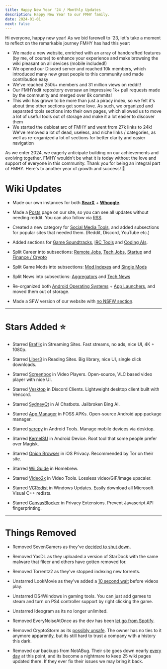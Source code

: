 ```yaml
---
title: Happy New Year '24 / Monthly Updates
description: Happy New Year to our FMHY family.
date: 2024-01-01
next: false
---
```

<Post authors="['nbats', 'zinklog', 'Q', 'Kai', 'taskylizard']" />

Hi everyone, happy new year! As we bid farewell to '23, let's take a moment to reflect on the remarkable journey FMHY has had this year:

- We made a new website, enriched with an array of handcrafted features (by me, of course) to enhance your experience and make browsing the wiki pleasant on all devices (mobile included!)
- We opened our Discord server and reached 10k members, which introduced many new great people to this community and made contribution easy
- We've reached 250k+ members and 31 million views on reddit!
- Our FMHYedit repository oversaw an impressive 1k+ pull requests made by the community and merged over 8k commits!
- This wiki has grown to be more than just a piracy index, so we felt it's about time other sections get some love. As such, we organized and separated tools sections into their own pages, which allowed us to move a lot of useful tools out of storage and make it a lot easier to discover them
- We started the debloat arc of FMHY and went from 27k links to 24k! We've removed a lot of dead, useless, and niche links / categories, as well as re-organized a lot of sections for better clarity and easier navigation

As we enter 2024, we eagerly anticipate building on our achievements and evolving together. FMHY wouldn't be what it is today without the love and support of everyone in this community. Thank you for being an integral part of FMHY. Here's to another year of growth and success! 💙

# Wiki Updates

* Made our own instances for both **[SearX](https://searx.fmhy.net/)** + **[Whoogle](https://whoogle.fmhy.net/)**.

* Made a [Posts](https://fmhy.net/posts) page on our site, so you can see all updates without needing reddit. You can also follow via [RSS](https://fmhy.net/feed.rss).

* Created a new category for [Social Media Tools](https://fmhy.net/social-media-tools), and added subsections for popular sites that needed them. (Reddit, Discord, YouTube etc.)

* Added sections for [Game Soundtracks](https://fmhy.net/audiopiracyguide#game-soundtracks), [IRC Tools](https://fmhy.net/downloadpiracyguide#irc-tools) and [Coding AIs](https://fmhy.net/devtools#coding-ais).

* Split Career into subsections: [Remote Jobs](https://fmhy.net/miscguide#remote-jobs), [Tech Jobs](https://fmhy.net/miscguide#tech-jobs), [Startup](https://fmhy.net/miscguide#startup) and [Finance / Crypto](https://fmhy.net/miscguide#finance-crypto)

* Split Game Mods into subsections: [Mod Indexes](https://fmhy.net/gamingpiracyguide#mod-indexes) and [Single Mods](https://fmhy.net/gamingpiracyguide#game-mods)

* Split News into subsections: [Aggregators](https://fmhy.net/miscguide#aggregators) and [Tech News](https://fmhy.net/miscguide#tech-news)

* Re-organized both [Android Operating Systems](https://fmhy.net/android-iosguide#operating-systems) + [App Launchers](https://fmhy.net/android-iosguide#app-launchers), and moved them out of storage.

* Made a SFW version of our website with [no NSFW section](http://fmhy.xyz/).

***

# Stars Added ⭐

* Starred [Braflix](https://fmhy.net/videopiracyguide#streaming-sites) in Streaming Sites. Fast streams, no ads, nice UI, 4K + 1080p.

* Starred [Liber3](https://fmhy.net/readingpiracyguide#ebooks) in Reading Sites. Big library, nice UI, single click downloads.

* Starred [Screenbox](https://fmhy.net/video-tools#video-players) in Video Players. Open-source, VLC based video player with nice UI.

* Starred [Vesktop](https://fmhy.net/social-media-tools#discord-clients) in Discord Clients. Lightweight desktop client built with Vencord.

* Starred [SydneyQt](https://fmhy.net/ai#proprietary-llms) in AI Chatbots. Jailbroken Bing AI.

* Starred [App Manager](https://fmhy.net/android-iosguide#foss-apks) in FOSS APKs. Open-source Android app package manager.

* Starred [scrcpy](https://fmhy.net/android-iosguide#android-device) in Android Tools. Manage mobile devices via desktop.

* Starred [KernelSU](https://fmhy.net/android-iosguide#android-device) in Android Device. Root tool that some people prefer over Magisk.

* Starred [Onion Browser](https://fmhy.net/android-iosguide#ios-privacy) in iOS Privacy. Recommended by Tor on their site.

* Starred [Wii Guide](https://fmhy.net/gamingpiracyguide#homebrew) in Homebrew.

* Starred [Video2x](https://fmhy.net/video-tools#video-tools-1) in Video Tools. Lossless video/GIF/image upscaler.

* Starred [VCRedist](https://fmhy.net/system-tools#windows-updates) in Windows Updates. Easily download all Microsoft Visual C++ redists.

* Starred [CanvasBlocker](https://fmhy.net/adblockvpnguide#privacy-extensions) in Privacy Extensions. Prevent Javascript API fingerprinting.

***
 
# Things Removed
 
* Removed SevenGamers as they've [decided to shut down](https://i.imgur.com/C5sgVqI.png).

* Removed YasDL as they uploaded a version of StarDock with the same malware that filecr and others have gotten removed for.

* Removed Torrentz2 as they've stopped indexing new torrents.

* Unstarred LookMovie as they've added a [10 second wait](https://i.imgur.com/I0D9Hyt.png) before videos play.

* Unstarred DS4Windows in gaming tools. You can just add games to steam and turn on PS4 controller support by right clicking the game.

* Unstarred Ideogram as its no longer unlimited.

* Removed EveryNoiseAtOnce as the dev has been [let go from Spotify](https://i.imgur.com/AaIrcAc.png).

* Removed CryptoStorm as its [possibly unsafe](https://i.imgur.com/VDlSY1T.png). The owner has no ties to it anymore apparently, but its still hard to trust a company with a history this dark.

* Removed our backups from NotABug. Their site goes down nearly [every day](https://i.imgur.com/Vx8Ou68.png) at this point, and its become a nightmare to keep 25 wiki pages updated there. If they ever fix their issues we may bring it back.
